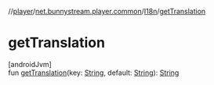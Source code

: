 //[player](../../../index.md)/[net.bunnystream.player.common](../index.md)/[I18n](index.md)/[getTranslation](get-translation.md)

# getTranslation

[androidJvm]\
fun [getTranslation](get-translation.md)(key: [String](https://kotlinlang.org/api/latest/jvm/stdlib/kotlin/-string/index.html), default: [String](https://kotlinlang.org/api/latest/jvm/stdlib/kotlin/-string/index.html)): [String](https://kotlinlang.org/api/latest/jvm/stdlib/kotlin/-string/index.html)
